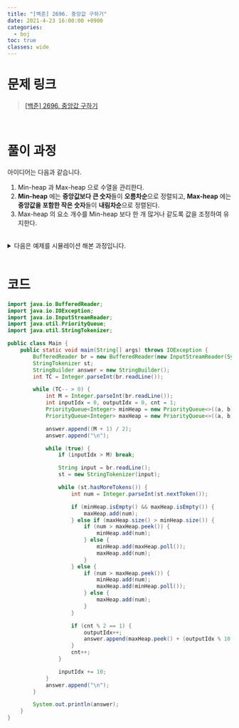 ```yaml
---
title: "[백준] 2696. 중앙값 구하기"
date: 2021-4-23 16:00:00 +0900
categories:
  - boj
toc: true
classes: wide
---
```


# 문제 링크

> [[백준] 2696. 중앙값 구하기](https://www.acmicpc.net/problem/2696)

<br>

# 풀이 과정

아이디어는 다음과 같습니다.

1. Min-heap 과 Max-heap 으로 수열을 관리한다.
2. **Min-heap** 에는 **중앙값보다 큰 숫자**들이 **오름차순**으로 정렬되고, **Max-heap** 에는 **중앙값을 포함한 작은 숫자**들이 **내림차순**으로 정렬된다.
3. Max-heap 의 요소 개수를 Min-heap 보다 한 개 많거나 같도록 값을 조정하여 유지한다.

<br>

<details>
<summary>다음은 예제를 시뮬레이션 해본 과정입니다.</summary>
<div>

<img src="http://dl.dropbox.com/s/2j4omqaf1ggil99/%EB%B0%B1%EC%A4%80_2696_%EC%A4%91%EC%95%99%EA%B0%92%20%EA%B5%AC%ED%95%98%EA%B8%B0-1.png">

<img src="http://dl.dropbox.com/s/tjcw9alrztxf73u/%EB%B0%B1%EC%A4%80_2696_%EC%A4%91%EC%95%99%EA%B0%92%20%EA%B5%AC%ED%95%98%EA%B8%B0-2.png">

<img src="http://dl.dropbox.com/s/pw7p0qa8uptry1o/%EB%B0%B1%EC%A4%80_2696_%EC%A4%91%EC%95%99%EA%B0%92%20%EA%B5%AC%ED%95%98%EA%B8%B0-3.png">

<img src="http://dl.dropbox.com/s/q8dyq93cvcm7svb/%EB%B0%B1%EC%A4%80_2696_%EC%A4%91%EC%95%99%EA%B0%92%20%EA%B5%AC%ED%95%98%EA%B8%B0-4.png">

<img src="http://dl.dropbox.com/s/0so3jwozo57jv6f/%EB%B0%B1%EC%A4%80_2696_%EC%A4%91%EC%95%99%EA%B0%92%20%EA%B5%AC%ED%95%98%EA%B8%B0-5.png">

<img src="http://dl.dropbox.com/s/u6cc29ckw90p4xk/%EB%B0%B1%EC%A4%80_2696_%EC%A4%91%EC%95%99%EA%B0%92%20%EA%B5%AC%ED%95%98%EA%B8%B0-6.png">

<img src="http://dl.dropbox.com/s/nicntzgo6tlzynx/%EB%B0%B1%EC%A4%80_2696_%EC%A4%91%EC%95%99%EA%B0%92%20%EA%B5%AC%ED%95%98%EA%B8%B0-7.png">

<img src="http://dl.dropbox.com/s/8qzi8795t1gfzba/%EB%B0%B1%EC%A4%80_2696_%EC%A4%91%EC%95%99%EA%B0%92%20%EA%B5%AC%ED%95%98%EA%B8%B0-8.png">

<img src="http://dl.dropbox.com/s/fbh3hh24inkygoh/%EB%B0%B1%EC%A4%80_2696_%EC%A4%91%EC%95%99%EA%B0%92%20%EA%B5%AC%ED%95%98%EA%B8%B0-9.png">

</div>
</details>

<br>

# 코드

```java
import java.io.BufferedReader;
import java.io.IOException;
import java.io.InputStreamReader;
import java.util.PriorityQueue;
import java.util.StringTokenizer;

public class Main {
    public static void main(String[] args) throws IOException {
        BufferedReader br = new BufferedReader(new InputStreamReader(System.in));
        StringTokenizer st;
        StringBuilder answer = new StringBuilder();
        int TC = Integer.parseInt(br.readLine());

        while (TC-- > 0) {
            int M = Integer.parseInt(br.readLine());
            int inputIdx = 0, outputIdx = 0, cnt = 1;
            PriorityQueue<Integer> minHeap = new PriorityQueue<>((a, b) -> a - b);
            PriorityQueue<Integer> maxHeap = new PriorityQueue<>((a, b) -> b - a);

            answer.append((M + 1) / 2);
            answer.append("\n");

            while (true) {
                if (inputIdx > M) break;

                String input = br.readLine();
                st = new StringTokenizer(input);

                while (st.hasMoreTokens()) {
                    int num = Integer.parseInt(st.nextToken());

                    if (minHeap.isEmpty() && maxHeap.isEmpty()) {
                        maxHeap.add(num);
                    } else if (maxHeap.size() > minHeap.size()) {
                        if (num > maxHeap.peek()) {
                            minHeap.add(num);
                        } else {
                            minHeap.add(maxHeap.poll());
                            maxHeap.add(num);
                        }
                    } else {
                        if (num > maxHeap.peek()) {
                            minHeap.add(num);
                            maxHeap.add(minHeap.poll());
                        } else {
                            maxHeap.add(num);
                        }
                    }

                    if (cnt % 2 == 1) {
                        outputIdx++;
                        answer.append(maxHeap.peek() + (outputIdx % 10 == 0 ? "\n" : " "));
                    }
                    cnt++;
                }

                inputIdx += 10;
            }
            answer.append("\n");
        }

        System.out.println(answer);
    }
}
```